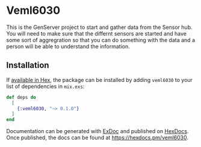 # Veml6030

This is the GenServer project to start and gather data from the Sensor hub. You will need to make sure that the differnt sensors are started and have some sort of aggregration so that you can do something with the data and a person will be able to understand the information.

## Installation

If [available in Hex](https://hex.pm/docs/publish), the package can be installed
by adding `veml6030` to your list of dependencies in `mix.exs`:

```elixir
def deps do
  [
    {:veml6030, "~> 0.1.0"}
  ]
end
```

Documentation can be generated with [ExDoc](https://github.com/elixir-lang/ex_doc)
and published on [HexDocs](https://hexdocs.pm). Once published, the docs can
be found at <https://hexdocs.pm/veml6030>.

